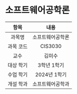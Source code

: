 # 소프트웨어공학론
| 항목 | 내용 |
| :-: | :-: |
| 과목명 | 소프트웨어공학론 |
| 과목 코드 | CIS3030 |
| 교수 | 김미수 |
| 대상 학기 | 3학년 1학기 |
| 수업 학기 | 2024년 1학기 |
| 개설 학과 | 소프트웨어공학과 |
